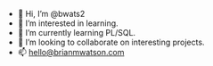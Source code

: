 - 👋 Hi, I’m @bwats2
- 👀 I’m interested in learning.
- 🌱 I’m currently learning PL/SQL.
- 💞️ I’m looking to collaborate on interesting projects.
- 📫 hello@brianmwatson.com

<!---
bwats2/bwats2 is a ✨ special ✨ repository because its `README.md` (this file) appears on your GitHub profile.
You can click the Preview link to take a look at your changes.
--->
